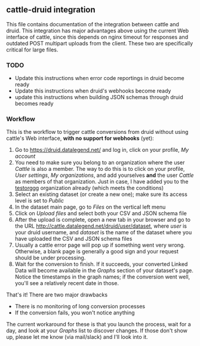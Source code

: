 ## cattle-druid integration

This file contains documentation of the integration between cattle and druid. This integration has major advantages above using the current Web interface of cattle, since this depends on nginx timeout for responses and outdated POST multipart uploads from the client. These two are specifically critical for large files.

### TODO
- Update this instructions when error code reportings in druid become ready
- Update this instructions when druid's webhooks become ready
- update this instructions when building JSON schemas through druid becomes ready

### Workflow

This is the workflow to trigger cattle conversions from druid without using cattle's Web interface, **with no support for webhooks** (yet):

1. Go to https://druid.datalegend.net/ and log in, click on your profile, *My account*
2. You need to make sure you belong to an organization where the user *Cattle* is also a member. The way to do this is to click on your profile, *User settings*, *My organizations*, and add yourselves **and** the user *Cattle* as members of that organization. Just in case, I have added you to the [testorggg](https://druid.datalegend.net/testorggg) organization already (which meets the conditions)
2. Select an existing dataset (or create a new one); make sure its access level is set to *Public*
3. In the dataset main page, go to *Files* on the vertical left menu
4. Click on *Upload files* and select both your CSV and JSON schema file
5. After the upload is complete, open a new tab in your browser and go to the URL http://cattle.datalegend.net/druid/user/dataset, where *user* is your druid username, and *dataset* is the name of the dataset where you have uploaded the CSV and JSON schema files
6. Usually a cattle error page will pop up if something went very wrong. Otherwise, a blank page is generally a good sign and your request should be under processing.
7. Wait for the conversion to finish. If it succeeds, your converted Linked Data will become available in the *Graphs* section of your dataset's page. Notice the timestamps in the graph names; if the conversion went well, you'll see a relatively recent date in those.

That's it! There are two major drawbacks

- There is no monitoring of long conversion processes
- If the conversion fails, you won't notice anything

The current workaround for these is that you launch the process, wait for a day, and look at your *Graphs* list to discover changes. If those don't show up, please let me know (via mail/slack) and I'll look into it.
